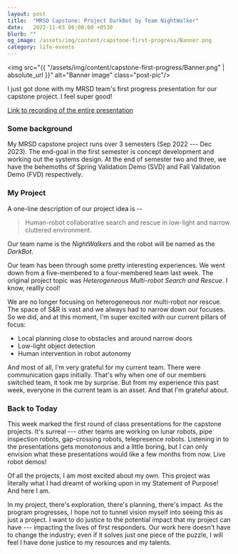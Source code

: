 ```yaml
---
layout: post
title:  "MRSD Capstone: Project DarkBot by Team NightWalker"
date:   2022-11-03 06:08:00 +0530
blurb: ""
og_image: /assets/img/content/capstone-first-progress/Banner.png
category: life-events
---
```


<img src="{{ "/assets/img/content/capstone-first-progress/Banner.png" | absolute_url }}" alt="Banner image" class="post-pic"/>


I just got done with my MRSD team's first progress presentation for our capstone project. I feel super good!

[Link to recording of the entire presentation](https://youtu.be/vRf8UzTPDPk)


### Some background
My MRSD capstone project runs over 3 semesters (Sep 2022 --- Dec 2023). The end-goal in the first semester is concept development and working out the systems design. At the end of semester two and three, we have the behemoths of Spring Validation Demo (SVD) and Fall Validation Demo (FVD) respectively.

### My Project
A one-line description of our project idea is --

> Human-robot collaborative search and rescue in low-light and narrow cluttered environment. 

Our team name is the *NightWalkers* and the robot will be named as the *DarkBot*.

Our team has been through some pretty interesting experiences. We went down from a five-membered to a four-membered team last week. The original project topic was *Heterogeneous Multi-robot Search and Rescue*. I know, reallly cool! 

We are no longer focusing on heterogeneous nor multi-robot nor rescue. The space of S&R is vast and we always had to narrow down our focuses. So we did, and at this moment, I'm super excited with our current pillars of focus:

- Local planning close to obstacles and around narrow doors
- Low-light object detection
- Human intervention in robot autonomy

And most of all, I'm very grateful for my current team. There were communication gaps initially. That's why when one of our members switched team, it took me by surprise. But from my experience this past week, everyone in the current team is an asset. And that I'm grateful about.


### Back to Today
This week marked the first round of class presentations for the capstone projects. It's surreal --- other teams are working on lunar robots, pipe inspection robots, gap-crossing robots, telepresence robots. Listening in to the presentations gets monotonous and a little boring, but I can only envision what these presentations would like a few months from now. Live robot demos!

Of all the projects, I am most excited about my own. This project was literally what I had dreamt of working upon in my Statement of Purpose! And here I am.

In my project, there's exploration, there's planning, there's impact. As the program progresses, I hope not to tunnel vision myself into seeing this as just a project. I want to do justice to the potential impact that my project can have --- impacting the lives of first responders. Our work here doesn't have to change the industry; even if it solves just one piece of the puzzle, I will feel I have done justice to my resources and my talents.








